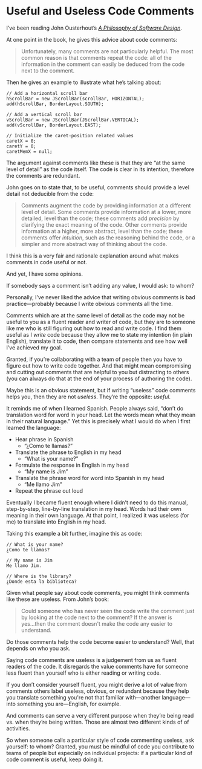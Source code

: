 # Useful and Useless Code Comments

I’ve been reading John Ousterhout’s [_A Philosophy of Software Design_](https://www.abebooks.com/9781732102200/Philosophy-Software-Design-Ousterhout-John-1732102201/plp).

At one point in the book, he gives this advice about code comments:

> Unfortunately, many comments are not particularly helpful. The most common reason is that comments repeat the code: all of the information in the comment can easily be deduced from the code next to the comment.

Then he gives an example to illustrate what he’s talking about:

```
// Add a horizontal scroll bar
hScrollBar = new JScrollBar(scrollBar, HORIZONTAL);
add(hScrollBar, BorderLayout.SOUTH);

// Add a vertical scroll bar
vScrollBar = new JScrollBar(JScrollBar.VERTICAL);
add(vScrollBar, BorderLayout.EAST);

// Initialize the caret-position related values
caretX = 0;
caretY = 0;
caretMemX = null;
```

The argument against comments like these is that they are “at the same level of detail” as the code itself. The code is clear in its intention, therefore the comments are redundant.

John goes on to state that, to be useful, comments should provide a level detail not deducible from the code:

> Comments augment the code by providing information at a different level of detail. Some comments provide information at a lower, more detailed, level than the code; these comments add _precision_ by clarifying the exact meaning of the code. Other comments provide information at a higher, more abstract, level than the code; these comments offer _intuition_, such as the reasoning behind the code, or a simpler and more abstract way of thinking about the code.

I think this is a very fair and rationale explanation around what makes comments in code useful or not.

And yet, I have some opinions.

If somebody says a comment isn’t adding any value, I would ask: to whom?

Personally, I’ve never liked the advice that writing obvious comments is bad practice—probably because I write obvious comments all the time. 

Comments which are at the same level of detail as the code may not be useful to you as a fluent reader and writer of code, but they are to someone like me who is still figuring out how to read and write code. I find them useful as I _write_ code because they allow me to state my intention (in plain English), translate it to code, then compare statements and see how well I’ve achieved my goal.

Granted, if you’re collaborating with a team of people then you have to figure out how to write code together. And that might mean compromising and cutting out comments that are helpful to you but distracting to others (you can always do that at the end of your process of authoring the code).

Maybe this is an obvious statement, but if writing “useless” code comments helps you, then they are not _useless_. They’re the opposite: _useful_.

It reminds me of when I learned Spanish. People always said, “don’t do translation word for word in your head. Let the words mean what they mean in their natural language.” Yet this is precisely what I would do when I first learned the language:

- Hear phrase in Spanish
    - “¿Como te llamas?”
- Translate the phrase to English in my head
    - “What is your name?”
- Formulate the response in English in my head
    - “My name is Jim”
- Translate the phrase word for word into Spanish in my head
    - “Me llamo Jim”
- Repeat the phrase out loud

Eventually I became fluent enough where I didn’t need to do this manual, step-by-step, line-by-line translation in my head. Words had their own meaning in their own language. At that point, I realized it was useless (for me) to translate into English in my head. 

Taking this example a bit further, imagine this as code:

```
// What is your name?
¿Como te llamas?

// My name is Jim
Me llamo Jim.

// Where is the library?
¿Donde esta la biblioteca?
```

Given what people say about code comments, you might think comments like these are useless. From John’s book:

> Could someone who has never seen the code write the comment just by looking at the code next to the comment? If the answer is yes...then the comment doesn't make the code any easier to understand. 

Do those comments help the code become easier to understand? Well, that depends on who you ask.

Saying code comments are useless is a judgement from us as fluent readers of the code. It disregards the value comments have for someone less fluent than yourself who is either reading or writing code.

If you don’t consider yourself fluent, you might derive a lot of value from comments others label useless, obvious, or redundant because they help you translate something you're not that familiar with—another language—into something you are—English, for example.

And comments can serve a very different purpose when they’re being read vs. when they’re being written. Those are almost two different kinds of of activities.

So when someone calls a particular style of code commenting useless, ask yourself: to whom? Granted, you must be mindful of code you contribute to teams of people but especially on individual projects: if a particular kind of code comment is useful, keep doing it.